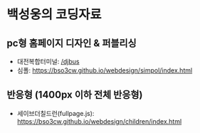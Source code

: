 # 백성웅의 코딩자료
## pc형 홈페이지 디자인 & 퍼블리싱
- 대전복합터미널: <a href="https://bso3cw.github.io/webdesign/djbus/index.html" target="blank">/djbus</a>
- 심폴: https://bso3cw.github.io/webdesign/simpol/index.html
## 반응형 (1400px 이하 전체 반응형)
- 세이브더칠드런(fullpage.js): https://bso3cw.github.io/webdesign/children/index.html
